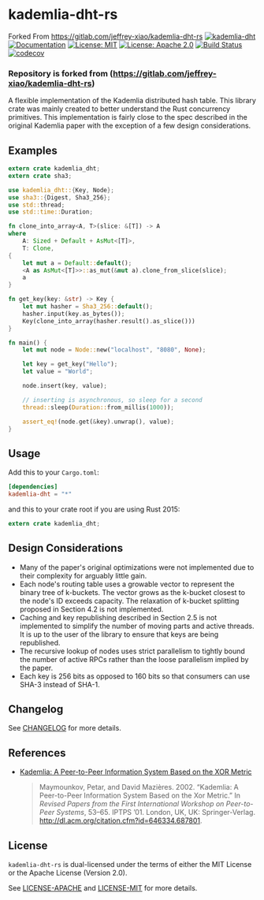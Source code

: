 # kademlia-dht-rs


Forked From <https://gitlab.com/jeffrey-xiao/kademlia-dht-rs>
[![kademlia-dht](http://meritbadge.herokuapp.com/kademlia-dht)](https://crates.io/crates/kademlia-dht)
[![Documentation](https://docs.rs/kademlia-dht/badge.svg)](https://docs.rs/kademlia-dht)
[![License: MIT](https://img.shields.io/badge/License-MIT-yellow.svg)](https://opensource.org/licenses/MIT)
[![License: Apache 2.0](https://img.shields.io/badge/License-Apache%202.0-blue.svg)](https://opensource.org/licenses/Apache-2.0)
[![Build Status](https://travis-ci.org/jeffrey-xiao/kademlia-dht-rs.svg?branch=master)](https://travis-ci.org/jeffrey-xiao/kademlia-dht-rs)
[![codecov](https://codecov.io/gh/jeffrey-xiao/kademlia-dht-rs/branch/master/graph/badge.svg)](https://codecov.io/gh/jeffrey-xiao/kademlia-dht-rs)

### Repository is forked from (https://gitlab.com/jeffrey-xiao/kademlia-dht-rs)
A flexible implementation of the Kademlia distributed hash table. This library crate was mainly
created to better understand the Rust concurrency primitives. This implementation is fairly close to
the spec described in the original Kademlia paper with the exception of a few design considerations.

## Examples

```rust
extern crate kademlia_dht;
extern crate sha3;

use kademlia_dht::{Key, Node};
use sha3::{Digest, Sha3_256};
use std::thread;
use std::time::Duration;

fn clone_into_array<A, T>(slice: &[T]) -> A
where
    A: Sized + Default + AsMut<[T]>,
    T: Clone,
{
    let mut a = Default::default();
    <A as AsMut<[T]>>::as_mut(&mut a).clone_from_slice(slice);
    a
}

fn get_key(key: &str) -> Key {
    let mut hasher = Sha3_256::default();
    hasher.input(key.as_bytes());
    Key(clone_into_array(hasher.result().as_slice()))
}

fn main() {
    let mut node = Node::new("localhost", "8080", None);

    let key = get_key("Hello");
    let value = "World";

    node.insert(key, value);

    // inserting is asynchronous, so sleep for a second
    thread::sleep(Duration::from_millis(1000));

    assert_eq!(node.get(&key).unwrap(), value);
}
```

## Usage

Add this to your `Cargo.toml`:

```toml
[dependencies]
kademlia-dht = "*"
```

and this to your crate root if you are using Rust 2015:

```rust
extern crate kademlia_dht;
```

## Design Considerations

- Many of the paper's original optimizations were not implemented due to their complexity for
  arguably little gain.
- Each node's routing table uses a growable vector to represent the binary tree of k-buckets. The
  vector grows as the k-bucket closest to the node's ID exceeds capacity. The relaxation of
  k-bucket splitting proposed in Section 4.2 is not implemented.
- Caching and key republishing described in Section 2.5 is not implemented to simplify the number
  of moving parts and active threads. It is up to the user of the library to ensure that keys are
  being republished.
- The recursive lookup of nodes uses strict parallelism to tightly bound the number of active RPCs
  rather than the loose parallelism implied by the paper.
- Each key is 256 bits as opposed to 160 bits so that consumers can use SHA-3 instead of SHA-1.

## Changelog

See [CHANGELOG](CHANGELOG.md) for more details.

## References

- [Kademlia: A Peer-to-Peer Information System Based on the XOR Metric](https://dl.acm.org/citation.cfm?id=687801)
  > Maymounkov, Petar, and David Mazières. 2002. “Kademlia: A Peer-to-Peer Information System Based on the Xor Metric.” In _Revised Papers from the First International Workshop on Peer-to-Peer Systems_, 53–65. IPTPS ’01. London, UK, UK: Springer-Verlag. <http://dl.acm.org/citation.cfm?id=646334.687801>.

## License

`kademlia-dht-rs` is dual-licensed under the terms of either the MIT License or the Apache License
(Version 2.0).

See [LICENSE-APACHE](LICENSE-APACHE) and [LICENSE-MIT](LICENSE-MIT) for more details.
